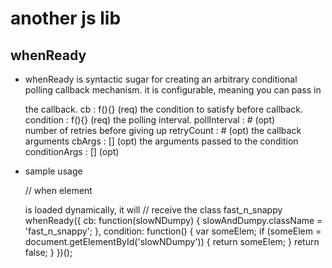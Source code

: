 another js lib
==============

whenReady
---------

* whenReady is syntactic sugar for creating an arbitrary conditional polling 
  callback mechanism. it is configurable, meaning you can pass in

    the callback.                                     cb : f(){}  (req)
    the condition to satisfy before callback.  condition : f(){}  (req)
    the polling interval.                   pollInterval : #      (opt)       
    number of retries before giving up        retryCount : #      (opt)
    the callback arguments                        cbArgs : []     (opt)
    the arguments passed to the condition  conditionArgs : []     (opt)

* sample usage

    // when element <div id='slowNDumpy'></div> is loaded dynamically, it will
    // receive the class fast_n_snappy 
    whenReady({
      cb: function(slowNDumpy) {
        slowAndDumpy.className = 'fast_n_snappy';
      },
      condition: function() {
        var someElem;
        if (someElem = document.getElementById('slowNDumpy')) {
          return someElem;
        }
        return false;
      }
    })();

